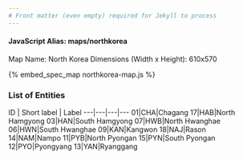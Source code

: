 ```yaml
---
# Front matter (even empty) required for Jekyll to process
---
```


#### JavaScript Alias: maps/northkorea

Map Name: North Korea
Dimensions (Width x Height): 610x570



{% embed_spec_map northkorea-map.js %}

### List of Entities

ID | Short label | Label
---|---|---|---
01|CHA|Chagang
17|HAB|North Hamgyong
03|HAN|South Hamgyong
07|HWB|North Hwanghae
06|HWN|South Hwanghae
09|KAN|Kangwon
18|NAJ|Rason  
14|NAM|Nampo 
11|PYB|North Pyongan
15|PYN|South Pyongan
12|PYO|Pyongyang 
13|YAN|Ryanggang